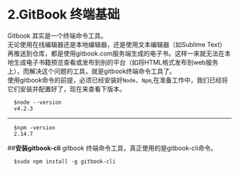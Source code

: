 # **2.GitBook 终端基础**
Gitbook 其实是一个终端命令工具。  
无论使用在线编辑器还是本地编辑器，还是使用文本编辑器（如Sublime Text）再推送到仓库，都是使用gitbook.com服务端生成的电子书。这样一来就无法在本地生成电子书籍预览查看或发布到别的平台（如将HTML格式发布到web服务上），而解决这个问题的工具，就是gitbook终端命令工具了。  
使用gitbook命令的前提，必须已经安装好`Node`、`Npm`,在准备工作中，我们已经将它们安装并配置好了，现在来查看下版本。  

      $node --version
      v4.2.3
---
      $npm -version
      2.14.7
##**安装gitbook-cli**
gitbook 终端命令工具，真正使用的是gitbook-cli命令。  

      $sudo npm install -g gitbook-cli

